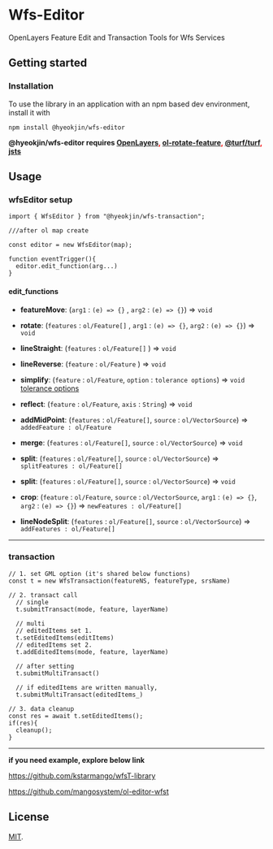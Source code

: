 # Wfs-Editor
OpenLayers Feature Edit and Transaction Tools for Wfs Services




## Getting started

### Installation
To use the library in an application with an npm based dev environment, install it with
```
npm install @hyeokjin/wfs-editor
```


**@hyeokjin/wfs-editor requires <span style="color:red"> [OpenLayers](https://www.npmjs.com/package/ol), [ol-rotate-feature](https://www.npmjs.com/package/ol-rotate-feature), [@turf/turf](https://www.npmjs.com/package/@turf/turf), [jsts](https://www.npmjs.com/package/jsts)</span>**


## Usage


### wfsEditor setup


```
import { WfsEditor } from "@hyeokjin/wfs-transaction";

///after ol map create

const editor = new WfsEditor(map);

function eventTrigger(){
  editor.edit_function(arg...)
}

```

#### edit_functions


* **featureMove**: (`arg1` : `(e) => {}` , `arg2` :  `(e) => {}`) => `void`


* **rotate**: (`features` : `ol/Feature[]` , `arg1` :  `(e) => {}`, `arg2` :  `(e) => {}`) => `void`


* **lineStraight**: (`features` : `ol/Feature[]` ) => `void`


* **lineReverse**: (`feature` : `ol/Feature` ) => `void`


* **simplify**: (`feature` : `ol/Feature`, `option` : `tolerance options`) => `void`
[tolerance options](https://turfjs.org/docs/#simplify)


* **reflect**: (`feature` : `ol/Feature`, `axis` : `String`) => `void`


* **addMidPoint**: (`features` : `ol/Feature[]`, `source` : `ol/VectorSource`) => `addedFeature : ol/Feature`


* **merge**: (`features` : `ol/Feature[]`, `source` : `ol/VectorSource`) => `void`


* **split**: (`features` : `ol/Feature[]`, `source` : `ol/VectorSource`) => `splitFeatures : ol/Feature[]`


* **split**: (`features` : `ol/Feature[]`, `source` : `ol/VectorSource`) => `void`


* **crop**: (`feature` : `ol/Feature`, `source` : `ol/VectorSource`,  `arg1` :  `(e) => {}`, `arg2` :  `(e) => {}`) => `newFeatures : ol/Feature[]`


* **lineNodeSplit**: (`features` : `ol/Feature[]`, `source` : `ol/VectorSource`) => `addFeatures : ol/Feature[]`

---


### transaction
```
// 1. set GML option (it's shared below functions)
const t = new WfsTransaction(featureNS, featureType, srsName)

// 2. transact call
  // single
  t.submitTransact(mode, feature, layerName)

  // multi 
  // editedItems set 1. 
  t.setEditedItems(editItems)
  // editedItems set 2. 
  t.addEditedItems(mode, feature, layerName)

  // after setting
  t.submitMultiTransact()

  // if editedItems are written manually, 
  t.submitMultiTransact(editedItems_)

// 3. data cleanup
const res = await t.setEditedItems();
if(res){
  cleanup();
}
```


---


**if you need example, explore below link**


https://github.com/kstarmango/wfsT-library


https://github.com/mangosystem/ol-editor-wfst

## License
[MIT](LICENSE).
